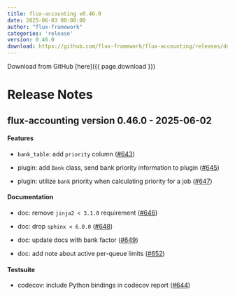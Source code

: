 ```yaml
---
title: flux-accounting v0.46.0
date: 2025-06-03 00:00:00
author: "flux-framework"
categories: 'release'
version: 0.46.0
download: https://github.com/flux-framework/flux-accounting/releases/download/v0.46.0/flux-accounting-0.46.0.tar.gz
---
```


Download from GitHub [here]({{ page.download }})

# Release Notes

flux-accounting version 0.46.0 - 2025-06-02
-------------------------------------------

#### Features

* `bank_table`: add `priority` column ([#643](https://github.com/flux-framework/flux-accounting/issues/643))

* plugin: add `Bank` class, send bank priority information to plugin ([#645](https://github.com/flux-framework/flux-accounting/issues/645))

* plugin: utilize `bank` priority when calculating priority for a job ([#647](https://github.com/flux-framework/flux-accounting/issues/647))

#### Documentation

* doc: remove `jinja2 < 3.1.0` requirement ([#646](https://github.com/flux-framework/flux-accounting/issues/646))

* doc: drop `sphinx < 6.0.0` ([#648](https://github.com/flux-framework/flux-accounting/issues/648))

* doc: update docs with bank factor ([#649](https://github.com/flux-framework/flux-accounting/issues/649))

* doc: add note about active per-queue limits ([#652](https://github.com/flux-framework/flux-accounting/issues/652))

#### Testsuite

* codecov: include Python bindings in codecov report ([#644](https://github.com/flux-framework/flux-accounting/issues/644))
